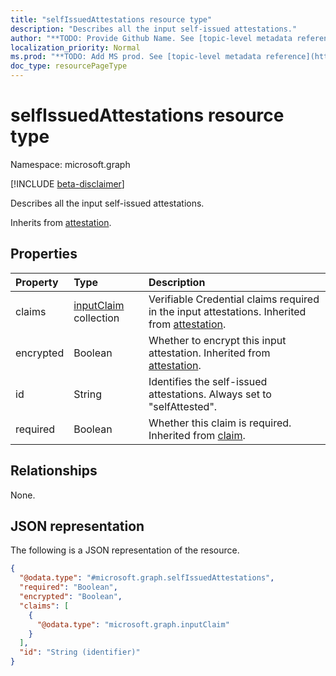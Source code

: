 ```yaml
---
title: "selfIssuedAttestations resource type"
description: "Describes all the input self-issued attestations."
author: "**TODO: Provide Github Name. See [topic-level metadata reference](https://msgo.azurewebsites.net/add/document/guidelines/metadata.html#topic-level-metadata)**"
localization_priority: Normal
ms.prod: "**TODO: Add MS prod. See [topic-level metadata reference](https://msgo.azurewebsites.net/add/document/guidelines/metadata.html#topic-level-metadata)**"
doc_type: resourcePageType
---
```


# selfIssuedAttestations resource type

Namespace: microsoft.graph

[!INCLUDE [beta-disclaimer](../../includes/beta-disclaimer.md)]

Describes all the input self-issued attestations.


Inherits from [attestation](../resources/attestation.md).

## Properties
|Property|Type|Description|
|:---|:---|:---|
|claims|[inputClaim](../resources/inputclaim.md) collection|Verifiable Credential claims required in the input attestations. Inherited from [attestation](../resources/attestation.md).|
|encrypted|Boolean|Whether to encrypt this input attestation. Inherited from [attestation](../resources/attestation.md).|
|id|String|Identifies the self-issued attestations. Always set to "selfAttested".|
|required|Boolean|Whether this claim is required. Inherited from [claim](../resources/claim.md).|

## Relationships
None.

## JSON representation
The following is a JSON representation of the resource.
<!-- {
  "blockType": "resource",
  "@odata.type": "microsoft.graph.selfIssuedAttestations"
}
-->
``` json
{
  "@odata.type": "#microsoft.graph.selfIssuedAttestations",
  "required": "Boolean",
  "encrypted": "Boolean",
  "claims": [
    {
      "@odata.type": "microsoft.graph.inputClaim"
    }
  ],
  "id": "String (identifier)"
}
```

